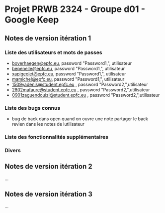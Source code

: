 # Projet PRWB 2324 - Groupe d01 - Google Keep

## Notes de version itération 1 

### Liste des utilisateurs et mots de passes

  * boverhaegen@epfc.eu, password "Password1,", utilisateur
  * bepenelle@epfc.eu, password "Password1,", utilisateur
  * xapigeolet@epfc.eu, password "Password1,", utilisateur
  * mamichel@epfc.eu, password "Password1,", utilisateur
  * 1509yadenis@student.epfc.eu , password "Password2,",utilisateur
  * 2802mafaure@student.epfc.eu , password "Password2,",utilisateur
  * 0901zaguendouizi@student.epfc.eu , password "Password2,",utilisateur

### Liste des bugs connus

  * bug de back dans open quand on ouvre une note partager le back revien dans les notes de lutilisateur 
  

### Liste des fonctionnalités supplémentaires

### Divers

## Notes de version itération 2

...

## Notes de version itération 3 

...